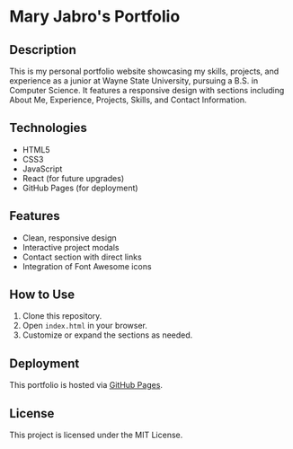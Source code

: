 # Mary Jabro's Portfolio

## Description
This is my personal portfolio website showcasing my skills, projects, and experience as a junior at Wayne State University, pursuing a B.S. in Computer Science. It features a responsive design with sections including About Me, Experience, Projects, Skills, and Contact Information.

## Technologies
- HTML5
- CSS3
- JavaScript
- React (for future upgrades)
- GitHub Pages (for deployment)

## Features
- Clean, responsive design
- Interactive project modals
- Contact section with direct links
- Integration of Font Awesome icons

## How to Use
1. Clone this repository.
2. Open `index.html` in your browser.
3. Customize or expand the sections as needed.

## Deployment
This portfolio is hosted via [GitHub Pages](https://github.com/maryjabro/portfolio).

## License
This project is licensed under the MIT License.
